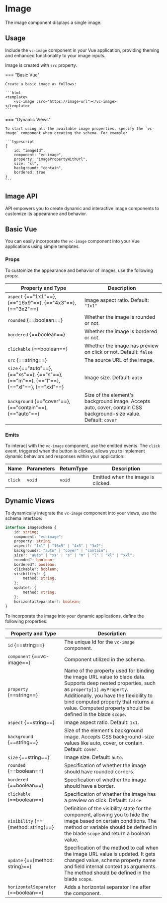 # Image

The image component displays a single image.

## Usage

Include the `vc-image` component in your Vue application, providing theming and enhanced functionality to your image inputs.

Image is created with `src` property.

=== "Basic Vue"

    Create a basic image as follows:

    ```html
    <template>
        <vc-image :src="https://image-url"></vc-image>
    </template>
    ```

=== "Dynamic Views"

    To start using all the available image properties, specify the `vc-image` component when creating the schema. For example:

    ```typescript
    {
        id: "imageId",
        component: "vc-image",
        property: "imagePropertyWithUrl",
        size: "xl",
        background: "contain",
        bordered: true
    }
    ```

## Image API

API empowers you to create dynamic and interactive image components to customize its appearance and behavior.

## Basic Vue

You can easily incorporate the `vc-image` component into your Vue applications using simple templates.

### Props

To customize the appearance and behavior of images, use the following props:

| Property and Type                                             | Description                                                       |
| ------------------------------------------------------------  | ----------------------------------------------------------------- |
| `aspect` {=="1x1"==}, {=="16x9"==}, {=="4x3"==}, {=="3x2"==}  | Image aspect ratio. Default: `"1x1"`                              |
| `rounded` {==boolean==}                                       | Whether the image is rounded or not.                              |
| `bordered` {==boolean==}                                      | Whether the image is bordered or not.                             |
| `clickable` {==boolean==}                                     | Whether the image has preview on click or not. Default: `false`   |
| `src` {==string==}                                            | The source URL of the image.                                      |
| `size` {=="auto"==}, {=="xs"==}, {=="s"==}, {=="m"==}, {=="l"==}, {=="xl"==}, {=="xxl"==} | Image size. Default: `auto`           |
| `background` {=="cover"==}, {=="contain"==}, {=="auto"==}     | Size of the element's background image. Accepts auto, cover, contain CSS background-size value. Default: `cover` |

### Emits

To interact with the `vc-image` component, use the emitted events. The `click` event, triggered when the button is clicked, allows you to implement dynamic behaviors and responses within your application:

| Name      | Parameters        | ReturnType | Description                                                     |
| --------- | ----------------- | ---------- | --------------------------------------------------------------- |
| `click`   | `void`            | `void`     | Emitted when the image is clicked.                              |

## Dynamic Views

To dynamically integrate the `vc-image` component into your views, use the schema interface:

```typescript
interface ImageSchema {
    id: string;
    component: "vc-image";
    property: string;
    aspect?: "1x1" | "16x9" | "4x3" | "3x2";
    background?: "auto" | "cover" | "contain";
    size?: "auto" | "xs" | "s" | "m" | "l" | "xl" | "xxl";
    rounded?: boolean;
    bordered?: boolean;
    clickable?: boolean;
    visibility?: {
        method: string;
    };
    update?: {
        method: string;
    };
    horizontalSeparator?: boolean;
}
```

To incorporate the image into your dynamic applications, define the following properties:

| Property and Type                                 | Description |
| ------------------------------------------------- | ----------- |
| `id` {==string==}                                 | The unique Id for the `vc-image` component. |
| `component` {==vc-image==}                        | Component utilized in the schema. |
| `property` {==string==}                           | Name of the property used for binding the image URL value to blade data. Supports deep nested properties, such as `property[1].myProperty`. <br> Additionally, you have the flexibility to bind computed property that returns a value. Computed property should be defined in the blade `scope`. |
| `aspect` {==string==}                             | Image aspect ratio. Default: `1x1`. |
| `background` {==string==}                         | Size of the element's background image. Accepts CSS background-size values like auto, cover, or contain. Default: `cover`. |
| `size` {==string==}                               | Image size. Default: `auto`. |
| `rounded` {==boolean==}                           | Specification of whether the image should have rounded corners. |
| `bordered` {==boolean==}                          | Specification of whether the image should have a border. |
| `clickable` {==boolean==}                         | Specification of whether the image has a preview on click. Default: `false`. |
| `visibility` {=={method: string}==}               | Definition of the visibility state for the component, allowing you to hide the image based on certain conditions. The method or variable should be defined in the blade `scope` and return a boolean value. |
| `update` {=={method: string}==}                   | Specification of the method to call when the image URL value is updated. It gets changed value, schema property name and field internal context as arguments. The method should be defined in the blade `scope`. |
| `horizontalSeparator` {==boolean==}       | Adds a horizontal separator line after the component. |

